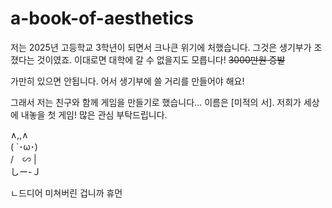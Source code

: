 # a-book-of-aesthetics
저는 2025년 고등학교 3학년이 되면서 크나큰 위기에 처했습니다.
그것은 생기부가 조졌다는 것이였죠. 이대로면 대학에 갈 수 없을지도 모릅니다! ~~3000만원 증발~~

가만히 있으면 안됩니다. 어서 생기부에 쓸 거리를 만들어야 해요!

그래서 저는 친구와 함께 게임을 만들기로 했습니다...
이름은 [미적의 서]. 저희가 세상에 내놓을 첫 게임! 많은 관심 부탁드립니다.

∧,,∧<br>
( `･ω･)<br>
/　∽ |<br>
しー-Ｊ<br>

ㄴ드디어 미쳐버린 겁니까 휴먼

